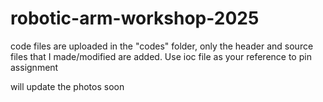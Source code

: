 # robotic-arm-workshop-2025
code files are uploaded in the "codes" folder, only the header and source files that I made/modified are added. Use ioc file as your reference to pin assignment


will update the photos soon
